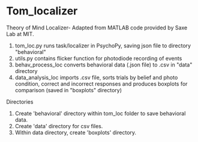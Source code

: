 # Tom_localizer

Theory of Mind Localizer- Adapted from MATLAB code provided by Saxe Lab at MIT.

1. tom_loc.py runs task/localizer in PsychoPy, saving json file to directory "behavioral"
2. utils.py contains flicker function for photodiode recording of events
3. behav_process_loc converts behavioral data (.json file) to .csv in "data" directory
4. data_analysis_loc imports .csv file, sorts trials by belief and photo condition, correct and incorrect responses and produces boxplots for comparison (saved in "boxplots" directory)

Directories

1. Create 'behavioral' directory within tom_loc folder to save behavioral data.
2. Create 'data' directory for csv files.
3. Within data directory, create 'boxplots' directory.
